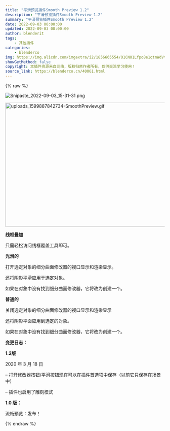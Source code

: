 ```yaml
---
title: "平滑预览插件Smooth Preview 1.2"
description: "平滑预览插件Smooth Preview 1.2"
summary: "平滑预览插件Smooth Preview 1.2"
date: 2022-09-03 00:00:00
updated: 2022-09-03 00:00:00
author: blenderit
tags: 
    - 其他插件
categories:
    - blenderco
img: https://img.alicdn.com/imgextra/i2/1856665554/O1CN01Lfpo8e1qtmWdVtYSU_!!1856665554.png
showGetMethod: false
copyright: 本插件资源来自网络，版权归原作者所有，仅供交流学习使用！
source_link: https://blenderco.cn/40061.html
---
```


{% raw %}
<p><img class="aligncenter" src="https://img.alicdn.com/imgextra/i2/1856665554/O1CN01Lfpo8e1qtmWdVtYSU_!!1856665554.png" alt="Snipaste_2022-09-03_15-31-31.png"></p><p><img loading="lazy" class="" src="https://img.alicdn.com/imgextra/i2/1856665554/O1CN013TCk8y1qtmWnj7eH5_!!1856665554.gif" alt="uploads_1599887842734-SmoothPreview.gif" width="666" height="391"></p><p><strong>线框叠加</strong></p><p>只需轻松访问线框覆盖工具即可。</p><p><strong>光滑的</strong></p><p>打开选定对象的细分曲面修改器的视口显示和渲染显示。<strong> </strong></p><p>还将阴影平滑应用于选定对象。</p><p>如果在对象中没有找到细分曲面修改器，它将改为创建一个。</p><p><strong>普通的</strong></p><p>关闭选定对象的细分曲面修改器的视口显示和渲染显示</p><p>还将阴影平面应用到选定的对象。</p><p>如果在对象中没有找到细分曲面修改器，它将改为创建一个。</p><p><strong>变更日志：</strong></p><p><strong>1.2版</strong></p><p>2020 年 3 月 18 日</p><p>– 打开修改器按钮/平滑按钮现在可以在插件首选项中保存（以前它只保存在场景中）</p><p>– 插件也启用了雕刻模式</p><p><strong>1.0 版： </strong></p><p>流畅预览：发布！</p>
<div style="display: none">blenderco</div>
{% endraw %}